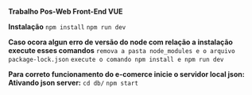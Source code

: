 **Trabalho Pos-Web Front-End VUE**

**Instalação**
  `npm install`
  `npm run dev`
  
**Caso ocora algun erro de versão do node com relação a instalação execute esses comandos** 
   `remova a pasta node_modules e o arquivo package-lock.json`
   `execute o comando npm install e npm run dev`

 
**Para correto funcionamento do e-comerce inicie o servidor local json:**  
**Ativando json server:**
  `cd db/`
  `npm start`

